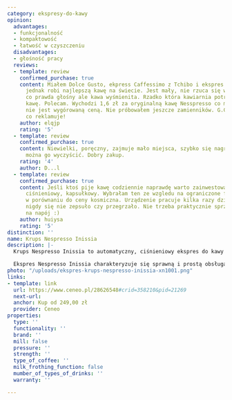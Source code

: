 ```yaml
---
category: ekspresy-do-kawy
opinion:
  advantages:
  - funkcjonalność
  - kompaktowość
  - łatwość w czyszczeniu
  disadvantages:
  - głośność pracy
  reviews:
  - template: review
    confirmed_purchase: true
    content: Miałem Dolce Gusto, ekpress Caffessimo z Tchibo i ekspres z Lidla. Ten
      jednak robi najlepszą kawę na świecie. Jest mały, nie rzuca się w oczy. Jest
      co prawda głośny ale kawa wyśmienita. Rzadko która kawiarnia potrafi tak zrobić
      kawę. Polecam. Wychodzi 1,6 zł za oryginalną kawę Nesspresso co moim zdaniem
      nie jest wygórowaną ceną. Nie próbowałem jeszcze zamienników. G.Clooney wiedział
      co reklamuje!
    author: elqjp
    rating: '5'
  - template: review
    confirmed_purchase: true
    content: Niewielki, poręczny, zajmuje mało miejsca, szybko się nagrzewa. Łatwo
      można go wyczyścić. Dobry zakup.
    rating: '4'
    author: D...l
  - template: review
    confirmed_purchase: true
    content: Jeśli ktoś pije kawę codziennie naprawdę warto zainwestować w ekspres
      ciśnieniowy, kapsułkowy. Wybrałam ten ze wzgledu na ograniczone fundusze i jakoś
      w porównaniu do ceny kosmiczna. Urządzenie pracuje kilka razy dziennie i jeszcze
      nigdy się nie zepsuło czy przegrzało. Nie trzeba praktycznie sprzątać ani czekać
      na napój :)
    author: huiysa
    rating: '5'
distinction: ''
name: Krups Nespresso Inissia
description: |-
  Krups Nespresso Inissia to automatyczny, ciśnieniowy ekspres do kawy o mocy 1260 W z intuicyjnym interfejsem, funkcją automatycznego wyłączania i możliwością regulacji podstawki. Umożliwia przygotowanie prawie 30 rozmaitych rodzajów kaw kapsułkowych. Nowoczesny i stylowy design ekspresu sprawia, że urządzenie wygląda świetnie w każdej kuchni.

  Ekspres Nespresso Inissia charakteryzuje się sprawną i prostą obsługą pomimo mnogości funkcji, w jaką go wyposażono. Wygodny dostęp do wszystkich elementów ekspresu gwarantuje wysoką funkcjonalność urządzenia, która jest bardzo istotna w przypadku jego częstego użytkowania. Sprzęt umożliwia przygotowanie napojów z kapsułek, dzięki czemu użytkownik ma dostęp do szerokiej gamy rodzajów kaw o różnych walorach smakowych. Pojemnik na kapsułki mieści jedenaście sztuk, dzięki czemu nie ma konieczności opróżniania urządzenia za każdym razem po zakończeniu procesu. Nieprzeciętny design ekspresu został wyróżniony tytułem "Red Dot: Product Design 2014".
photo: "/uploads/ekspres-krups-nespresso-inissia-xn1001.png"
links:
- template: link
  url: https://www.ceneo.pl/28626548#crid=358210&pid=21269
  next-url:
  anchor: Kup od 249,00 zł
  provider: Ceneo
properties:
  type: ''
  functionality: ''
  brand: ''
  mill: false
  pressure: ''
  strength: ''
  type_of_coffee: ''
  milk_frothing_function: false
  mumber_of_types_of_drinks: ''
  warranty: ''

---
```

